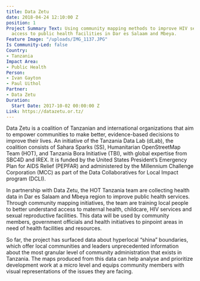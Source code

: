 ```yaml
---
title: Data Zetu
date: 2018-04-24 12:10:00 Z
position: 1
Project Summary Text: Using community mapping methods to improve HIV services and
  access to public health facilities in Dar es Salaam and Mbeya.
Feature Image: "/uploads/IMG_1137.JPG"
Is Community-Led: false
Country:
- Tanzania
Impact Area:
- Public Health
Person:
- Ivan Gayton
- Paul Uithol
Partner:
- Data Zetu
Duration:
  Start Date: 2017-10-02 00:00:00 Z
Link: https://datazetu.or.tz/
---
```


Data Zetu is a coalition of Tanzanian and international organizations that aim to empower communities to make better, evidence-based decisions to improve their lives. An initiative of the Tanzania Data Lab (dLab), the coalition consists of Sahara Sparks (SS), Humanitarian OpenStreetMap Team (HOT), and Tanzania Bora Initiative (TBI), with global expertise from SBC4D and IREX. It is funded by the United States President’s Emergency Plan for AIDS Relief (PEPFAR) and administered by the Millennium Challenge Corporation (MCC) as part of the Data Collaboratives for Local Impact program (DCLI).

In partnership with Data Zetu, the HOT Tanzania team are collecting health data in Dar es Salaam and Mbeya region to improve public health services. Through community mapping initiatives, the team are training local people to better understand access to maternal health, childcare, HIV services and sexual reproductive facilities. This data will be used by community members, government officials and health initiatives to pinpoint areas in need of health facilities and resources.

So far, the project has surfaced data about hyperlocal “shina” boundaries, which offer local communities and leaders unprecedented information about the most granular level of community administration that exists in Tanzania. The maps produced from this data can help analyse and prioritize development work at a micro level and equips community members with visual representations of the issues they are facing. 